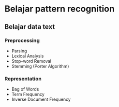 # Belajar pattern recognition

## Belajar data text

### Preprocessing

- Parsing
- Lexical Analysis
- Stop-word Removal
- Stemming (Porter Algorithm)

### Representation

- Bag of Words 
- Term Frequency
- Inverse Document Frequency
